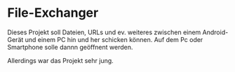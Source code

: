 # File-Exchanger
Dieses Projekt soll Dateien, URLs und ev. weiteres zwischen einem Android-Gerät und einem PC hin und her schicken können.
Auf dem Pc oder Smartphone solle dannn geöffnent werden.

Allerdings war das Projekt sehr jung.

